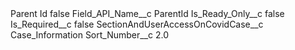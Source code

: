 <?xml version="1.0" encoding="UTF-8"?>
<CustomMetadata xmlns="http://soap.sforce.com/2006/04/metadata" xmlns:xsi="http://www.w3.org/2001/XMLSchema-instance" xmlns:xsd="http://www.w3.org/2001/XMLSchema">
    <label>Parent Id</label>
    <protected>false</protected>
    <values>
        <field>Field_API_Name__c</field>
        <value xsi:type="xsd:string">ParentId</value>
    </values>
    <values>
        <field>Is_Ready_Only__c</field>
        <value xsi:type="xsd:boolean">false</value>
    </values>
    <values>
        <field>Is_Required__c</field>
        <value xsi:type="xsd:boolean">false</value>
    </values>
    <values>
        <field>SectionAndUserAccessOnCovidCase__c</field>
        <value xsi:type="xsd:string">Case_Information</value>
    </values>
    <values>
        <field>Sort_Number__c</field>
        <value xsi:type="xsd:double">2.0</value>
    </values>
</CustomMetadata>
